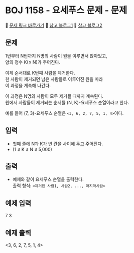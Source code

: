 # BOJ 1158 - 요세푸스 문제 - 문제

🔗 [문제 링크 바로가기](https://www.acmicpc.net/problem/1158)
📝 [참고 블로그1](https://velog.io/@rkio/백준-Javascript-1158)
📝 [참고 블로그2](https://junghyeonsu.tistory.com/241)

## 문제

1번부터 N번까지 N명의 사람이 원을 이루면서 앉아있고,  
양의 정수 K(≤ N)가 주어진다.

이제 순서대로 K번째 사람을 제거한다.  
한 사람이 제거되면 남은 사람들로 이루어진 원을 따라  
이 과정을 계속해 나간다.

이 과정은 N명의 사람이 모두 제거될 때까지 계속된다.  
원에서 사람들이 제거되는 순서를 (N, K)-요세푸스 순열이라고 한다.

예를 들어 (7, 3)-요세푸스 순열은 `<3, 6, 2, 7, 5, 1, 4>`이다.

## 입력

- 첫째 줄에 N과 K가 빈 칸을 사이에 두고 주어진다.
- (1 ≤ K ≤ N ≤ 5,000)

## 출력

- 예제와 같이 요세푸스 순열을 출력한다.  
  출력 형식: `<제거된 사람1, 사람2, ..., 마지막사람>`

## 예제 입력

7 3

## 예제 출력

<3, 6, 2, 7, 5, 1, 4>
